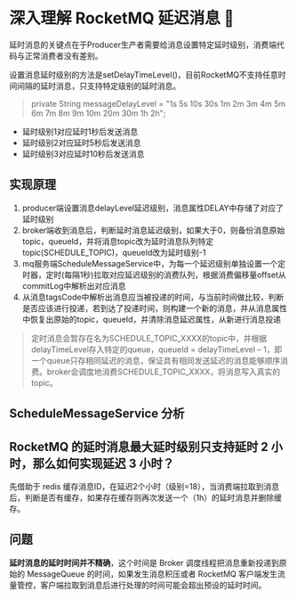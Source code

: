 # 深入理解 RocketMQ 延迟消息 :hammer:

延时消息的关键点在于Producer生产者需要给消息设置特定延时级别，消费端代码与正常消费者没有差别。

设置消息延时级别的方法是setDelayTimeLevel()，目前RocketMQ不支持任意时间间隔的延时消息，只支持特定级别的延时消息。

> private String messageDelayLevel = "1s 5s 10s 30s 1m 2m 3m 4m 5m 6m 7m 8m 9m 10m 20m 30m 1h 2h";

- 延时级别1对应延时1秒后发送消息
- 延时级别2对应延时5秒后发送消息
- 延时级别3对应延时10秒后发送消息

## 实现原理

1. producer端设置消息delayLevel延迟级别，消息属性DELAY中存储了对应了延时级别
2. broker端收到消息后，判断延时消息延迟级别，如果大于0，则备份消息原始topic，queueId，并将消息topic改为延时消息队列特定topic(SCHEDULE_TOPIC)，queueId改为延时级别-1
3. mq服务端ScheduleMessageService中，为每一个延迟级别单独设置一个定时器，定时(每隔1秒)拉取对应延迟级别的消费队列，根据消费偏移量offset从commitLog中解析出对应消息
4. 从消息tagsCode中解析出消息应当被投递的时间，与当前时间做比较，判断是否应该进行投递，若到达了投递时间，则构建一个新的消息，并从消息属性中恢复出原始的topic，queueId，并清除消息延迟属性，从新进行消息投递

> 定时消息会暂存在名为SCHEDULE_TOPIC_XXXX的topic中，并根据delayTimeLevel存入特定的queue，queueId = delayTimeLevel – 1，即一个queue只存相同延迟的消息，保证具有相同发送延迟的消息能够顺序消费。broker会调度地消费SCHEDULE_TOPIC_XXXX，将消息写入真实的topic。

## ScheduleMessageService 分析

## RocketMQ 的延时消息最大延时级别只支持延时 2 小时，那么如何实现延迟 3 小时？

先借助于 redis 缓存消息ID，在延迟2个小时（级别=18），当消费端拉取到消息后，判断是否有缓存，如果存在缓存则再次发送一个（1h）的延时消息并删除缓存。

## 问题

**延时消息的延时时间并不精确**，这个时间是 Broker 调度线程把消息重新投递到原始的 MessageQueue 的时间，如果发生消息积压或者 RocketMQ 客户端发生流量管控，客户端拉取到消息后进行处理的时间可能会超出预设的延时时间。



